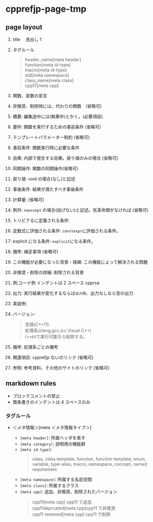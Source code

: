 # cpprefjp-page-tmp

## page layout

1. title 　見出し 1
2. タグルール

   > header_name[meta header]  
   > function[meta id-type]  
   > macro[meta id-type]  
   > std[meta namespace]  
   > class_name[meta class]  
   > cpp17[meta cpp]

3. 関数、変数の宣言
4. 非推奨、削除時には、代わりの関数　(省略可)
5. 概要: 編集途中には(執筆中)とかく。(必要項目)
6. 要件: 関数を実行するための事前条件 (省略可)
7. テンプレートパラメーター制約 (省略可)
8. 事前条件: 関数実行時に必要な条件
9. 効果: 内部で発生する効果。戻り値のみの場合 (省略可)
10. 同期操作: 関数の同期操作(省略可)
11. 戻り値: void の場合(なし)と記述
12. 事後条件: 結果が満たすべき事後条件
13. 計算量: (省略可)
14. 例外: `noexcept` の場合(投げない)と記述。気革命期がなければ (省略可)
15. トリビアるに定義される条件:
16. 定数式に評価される条件: `constexpr`に評価される条件。
17. explicit になる条件: `explicit`になる条件。
18. 備考: 補足事項 (省略可)
19. この機能が必要になった背景・経緯: この機能によって解決される問題
20. 非推奨・削除の詳細: 削除される背景
21. 例:コード例 インデントは 2 スペース cpprxa
22. 出力: 実行結果が変化するならば`出力例`、出力なしなら空の出力
23. 実装例:
24. バージョン:
    > 言語(C++11)  
    > 処理系(clang,gcc,icc,Visual C++)  
    > `C++03`で実行可能なら削除する。
25. 備考: 処理系ごとの備考
26. 関連項目: cpprefjp ないのリンク (省略可)
27. 参照: 参考資料、その他のサイトのリンク (省略可)

## markdown rules

- ブロックコメントの禁止
- 箇条書きのインデントは 4 スペースのみ

### タグルール

- ＜メタ情報＞[meta ＜メタ情報タイプ＞]

  - `[meta header]`: 所属ヘッダを表す
  - `[meta category]`: 説明用の機能群
  - `[meta id-type]`:
    > class, class template, function, function template, enum, variable, type-alias, macro, namespace, concept, named requirement
  - `[meta namespace]`: 所属する名前空間
  - `[meta class]`: 所属するクラス
  - `[meta cpp]`: 追加、非推奨、削除されたバージョン
    > cpp11[meta cpp] cpp11 で追加  
    > cpp11deprcated[meta cpp]cpp11 で非推奨  
    > cpp11 removed[meta cpp] cpp11 で削除
